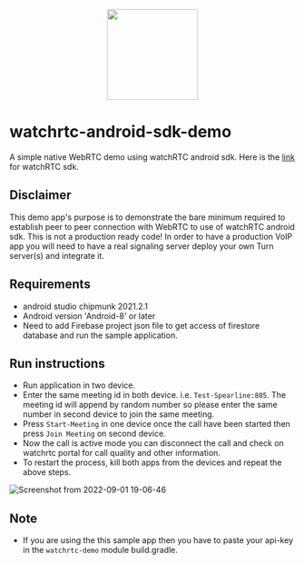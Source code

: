 

<p align="center">
  <img height="160" src="https://avatars.githubusercontent.com/u/16746133?s=200&v=4" />
</p>

# watchrtc-android-sdk-demo

A simple native WebRTC demo using watchRTC android sdk. Here is the [link] for watchRTC sdk.

## Disclaimer
This demo app's purpose is to demonstrate the bare minimum required to establish peer to peer connection with WebRTC to use of watchRTC android sdk. This is not a production ready code! In order to have a production VoIP app you will need to have a real signaling server deploy your own Turn server(s) and  integrate it.

## Requirements
- android studio chipmunk 2021.2.1
- Android version 'Android-8' or later
- Need to add Firebase project json file to get access of firestore database and run the sample application.

## Run instructions
- Run application in two device.
- Enter the same meeting id in both device. i.e. `Test-Spearline:805`. The meeting id will append by random number so please enter the same number in second device to join the same meeting.
- Press `Start-Meeting` in one device once the call have been started then press `Join Meeting` on second device.
- Now the call is active mode you can disconnect the call and check on watchrtc portal for call quality and other information.
- To restart the process, kill both apps from the devices and repeat the above steps.

![Screenshot from 2022-09-01 19-06-46](https://user-images.githubusercontent.com/77330472/187927818-cfcabb91-15a6-4b84-99e0-1e53c228b463.png)

## Note
- If you are using the this sample app then you have to paste your api-key in the `watchrtc-demo` module build.gradle.

[link]: https://github.com/testRTC/watchRTCSDK-Android

